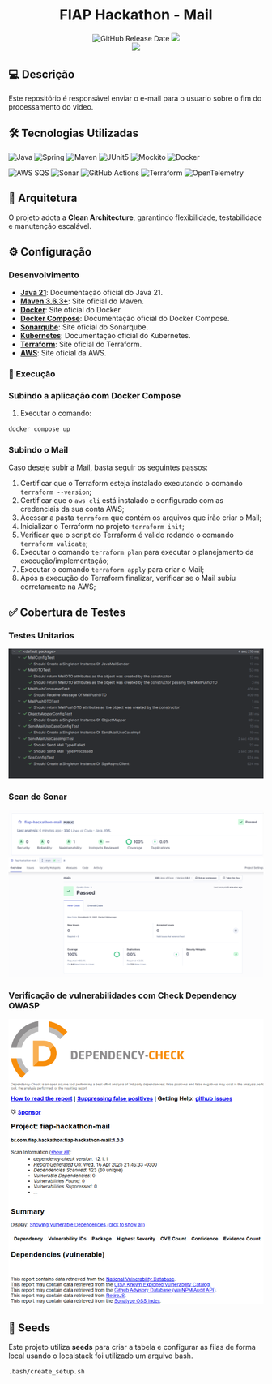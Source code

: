 <div align="center">

# FIAP Hackathon - Mail

![GitHub Release Date](https://img.shields.io/badge/Release%20Date-Abril%202025-yellowgreen)
![](https://img.shields.io/badge/Status-Desenvolvido-brightgreen)
<br>
![](https://img.shields.io/badge/Version-%20v1.0.0-brightgreen)
</div>

## 💻 Descrição
Este repositório é responsável enviar o e-mail para o usuario sobre o fim do processamento do video.

## 🛠 Tecnologias Utilizadas

![Java](https://img.shields.io/badge/java_21-%23ED8B00.svg?style=for-the-badge&logo=openjdk&logoColor=white)
![Spring](https://img.shields.io/badge/spring_3-%236DB33F.svg?style=for-the-badge&logo=springboot&logoColor=white)
![Maven](https://img.shields.io/badge/Apache%20Maven-C71A36.svg?style=for-the-badge&logo=Apache-Maven&logoColor=white)
![JUnit5](https://img.shields.io/badge/JUnit5-25A162.svg?style=for-the-badge&logo=JUnit5&logoColor=white)
![Mockito](https://img.shields.io/badge/Mockito-53AC56.svg?style=for-the-badge&logo=Minetest&logoColor=white)
![Docker](https://img.shields.io/badge/Docker-2496ED?style=for-the-badge&logo=docker&logoColor=white)

![AWS SQS](https://img.shields.io/badge/Amazon%20SQS-FF4F8B.svg?style=for-the-badge&logo=Amazon-SQS&logoColor=white)
![Sonar](https://img.shields.io/badge/Sonar-FD3456.svg?style=for-the-badge&logo=Sonar&logoColor=white)
![GitHub Actions](https://img.shields.io/badge/GitHub%20Actions-2088FF.svg?style=for-the-badge&logo=GitHub-Actions&logoColor=white)
![Terraform](https://img.shields.io/badge/Terraform-7B42BC?style=for-the-badge&logo=terraform&logoColor=white)
![OpenTelemetry](https://img.shields.io/badge/OpenTelemetry-000000.svg?style=for-the-badge&logo=OpenTelemetry&logoColor=white)

## 💫 Arquitetura

O projeto adota a **Clean Architecture**, garantindo flexibilidade, testabilidade e manutenção escalável.

## ⚙️ Configuração

### Desenvolvimento

- **[Java 21](https://docs.oracle.com/en/java/javase/21/)**: Documentação oficial do Java 21.
- **[Maven 3.6.3+](https://maven.apache.org/)**: Site oficial do Maven.
- **[Docker](https://www.docker.com/)**: Site oficial do Docker.
- **[Docker Compose](https://docs.docker.com/compose/)**: Documentação oficial do Docker Compose.
- **[Sonarqube](https://www.sonarsource.com/products/sonarqube/)**: Site oficial do Sonarqube.
- **[Kubernetes](https://kubernetes.io/pt-br/docs/home/)**: Documentação oficial do Kubernetes.
- **[Terraform](https://www.terraform.io/)**: Site oficial do Terraform.
- **[AWS](https://aws.amazon.com/pt/)**: Site oficial da AWS.

### 🚀 Execução

### Subindo a aplicação com Docker Compose

1. Executar o comando:

```sh
docker compose up
```

### Subindo o Mail
Caso deseje subir a Mail, basta seguir os seguintes passos:

1. Certificar que o Terraform esteja instalado executando o comando `terraform --version`;
2. Certificar que o `aws cli` está instalado e configurado com as credenciais da sua conta AWS;
3. Acessar a pasta `terraform` que contém os arquivos que irão criar o Mail;
4. Inicializar o Terraform no projeto `terraform init`;
5. Verificar que o script do Terraform é valido rodando o comando `terraform validate`;
6. Executar o comando `terraform plan` para executar o planejamento da execução/implementação;
7. Executar o comando `terraform apply` para criar o Mail;
8. Após a execução do Terraform finalizar, verificar se o Mail subiu corretamente na AWS;

## ✅ Cobertura de Testes

### Testes Unitarios
![unit-test](./assets/unit_test_mail.png)

### Scan do Sonar
![Sonar_1](./assets/sonar_mail_1.png)
![Sonar_1](./assets/sonar_mail_2.png)

### Verificação de vulnerabilidades com Check Dependency OWASP
![Check_Dependency](./assets/check_dependency.png)

## 🎲 Seeds

Este projeto utiliza **seeds** para criar a tabela e configurar as filas de forma local usando o localstack foi utilizado um arquivo bash.
```bash
.bash/create_setup.sh
```